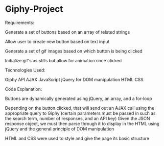# Giphy-Project

Requirements:

Generate a set of buttons based on an array of related strings

Allow user to create new button based on text input

Generate a set of gif images based on which button is being clicked

Initialize gif's as stills but allow for animation once clicked

Technologies Used: 

Giphy API
AJAX
JavaScript
jQuery for DOM manipulation
HTML
CSS

Code Explanation:

Buttons are dynamically generated using jQuery, an array, and a for-loop

Depending on the button clicked, that will send out an AJAX call using the appropriate query to Giphy (certain parameters must be passed in such as the search term, number of responses, and an API key)
Given the JSON response object, we must then parse through it to display in the HTML using jQuery and the general principle of DOM manipulation

HTML and CSS were used to style and give the page its basic structure
